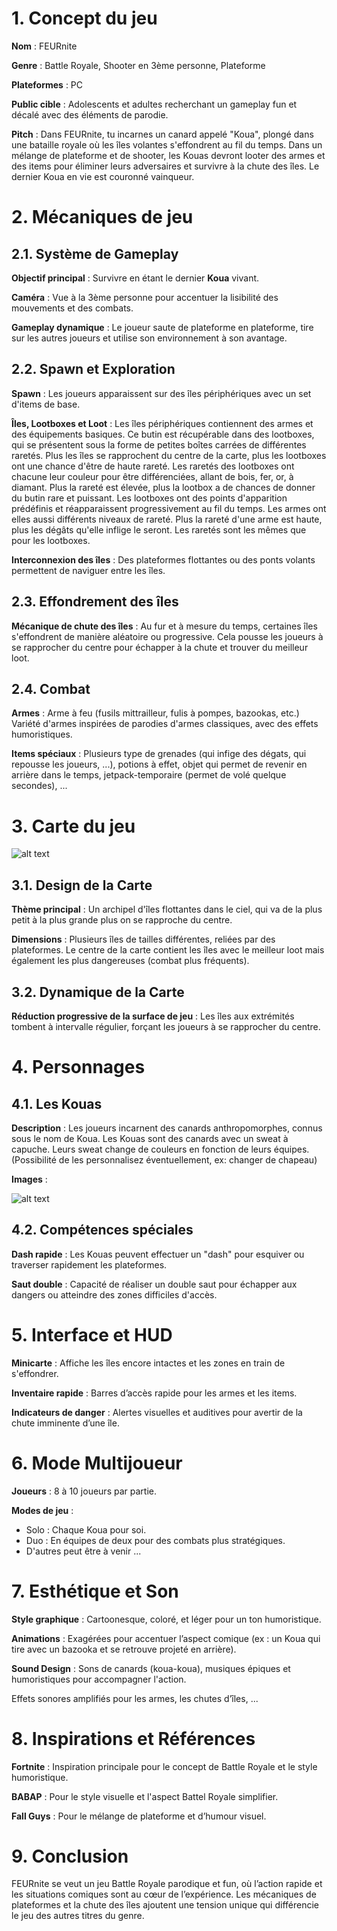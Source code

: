 # 1. Concept du jeu

**Nom** : FEURnite

**Genre** : Battle Royale, Shooter en 3ème personne, Plateforme

**Plateformes** : PC

**Public cible** : Adolescents et adultes recherchant un gameplay fun et décalé avec des éléments de parodie.

**Pitch** : Dans FEURnite, tu incarnes un canard appelé "Koua", plongé dans une bataille royale où les îles volantes s'effondrent au fil du temps. Dans un mélange de plateforme et de shooter, les Kouas devront looter des armes et des items pour éliminer leurs adversaires et survivre à la chute des îles. Le dernier Koua en vie est couronné vainqueur.


# 2. Mécaniques de jeu

## 2.1. Système de Gameplay

**Objectif principal** : Survivre en étant le dernier **Koua** vivant.

**Caméra** : Vue à la 3ème personne pour accentuer la lisibilité des mouvements et des combats.

**Gameplay dynamique** : Le joueur saute de plateforme en plateforme, tire sur les autres joueurs et utilise son environnement à son avantage.


## 2.2. Spawn et Exploration

**Spawn** : Les joueurs apparaissent sur des îles périphériques avec un set d'items de base.

**Îles, Lootboxes et Loot** :
Les îles périphériques contiennent des armes et des équipements basiques. Ce butin est récupérable dans des lootboxes, qui se présentent sous la forme de petites boîtes carrées de différentes raretés. Plus les îles se rapprochent du centre de la carte, plus les lootboxes ont une chance d'être de haute rareté. Les raretés des lootboxes ont chacune leur couleur pour être différenciées, allant de bois, fer, or, à diamant. Plus la rareté est élevée, plus la lootbox a de chances de donner du butin rare et puissant. Les lootboxes ont des points d'apparition prédéfinis et réapparaissent progressivement au fil du temps. Les armes ont elles aussi différents niveaux de rareté. Plus la rareté d'une arme est haute, plus les dégâts qu'elle inflige le seront. Les raretés sont les mêmes que pour les lootboxes. 

**Interconnexion des îles** : Des plateformes flottantes ou des ponts volants permettent de naviguer entre les îles.

## 2.3. Effondrement des îles

**Mécanique de chute des îles** : Au fur et à mesure du temps, certaines îles s'effondrent de manière aléatoire ou progressive. Cela pousse les joueurs à se rapprocher du centre pour échapper à la chute et trouver du meilleur loot.

## 2.4. Combat

**Armes** : Arme à feu (fusils mittrailleur, fulis à pompes, bazookas, etc.) Variété d'armes inspirées de parodies d'armes classiques, avec des effets humoristiques.

**Items spéciaux** : Plusieurs type de grenades (qui infige des dégats, qui repousse les joueurs, ...), potions à effet, objet qui permet de revenir en arrière dans le temps, jetpack-temporaire (permet de volé quelque secondes), ...

# 3. Carte du jeu

![alt text](img/map.png)

## 3.1. Design de la Carte

**Thème principal** : Un archipel d'îles flottantes dans le ciel, qui va de la plus petit à la plus grande plus on se rapproche du centre.

**Dimensions** : Plusieurs îles de tailles différentes, reliées par des plateformes.
Le centre de la carte contient les îles avec le meilleur loot mais également les plus dangereuses (combat plus fréquents).

## 3.2. Dynamique de la Carte

**Réduction progressive de la surface de jeu** : Les îles aux extrémités tombent à intervalle régulier, forçant les joueurs à se rapprocher du centre.

# 4. Personnages

## 4.1. Les Kouas

**Description** : Les joueurs incarnent des canards anthropomorphes, connus sous le nom de Koua. Les Kouas sont des canards avec un sweat à capuche. Leurs sweat change de couleurs en fonction de leurs équipes. (Possibilité de les personnalisez éventuellement, ex: changer de chapeau)

**Images** :

![alt text](img/koua.webp)

## 4.2. Compétences spéciales

**Dash rapide** : Les Kouas peuvent effectuer un "dash" pour esquiver ou traverser rapidement les plateformes.

**Saut double** : Capacité de réaliser un double saut pour échapper aux dangers ou atteindre des zones difficiles d'accès.


# 5. Interface et HUD

**Minicarte** : Affiche les îles encore intactes et les zones en train de s'effondrer.

**Inventaire rapide** : Barres d’accès rapide pour les armes et les items.

**Indicateurs de danger** : Alertes visuelles et auditives pour avertir de la chute imminente d’une île.

# 6. Mode Multijoueur

**Joueurs** : 8 à 10 joueurs par partie.

**Modes de jeu** :
- Solo : Chaque Koua pour soi.
- Duo : En équipes de deux pour des combats plus stratégiques.
- D'autres peut être à venir ...

# 7. Esthétique et Son

**Style graphique** : Cartoonesque, coloré, et léger pour un ton humoristique.

**Animations** : Exagérées pour accentuer l’aspect comique (ex : un Koua qui tire avec un bazooka et se retrouve projeté en arrière).

**Sound Design** : Sons de canards (koua-koua), musiques épiques et humoristiques pour accompagner l'action.

Effets sonores amplifiés pour les armes, les chutes d’îles, ...

# 8. Inspirations et Références

**Fortnite** : Inspiration principale pour le concept de Battle Royale et le style humoristique.

**BABAP** : Pour le style visuelle et l'aspect Battel Royale simplifier.

**Fall Guys** : Pour le mélange de plateforme et d’humour visuel.

# 9. Conclusion

FEURnite se veut un jeu Battle Royale parodique et fun, où l’action rapide et les situations comiques sont au cœur de l’expérience. Les mécaniques de plateformes et la chute des îles ajoutent une tension unique qui différencie le jeu des autres titres du genre.
